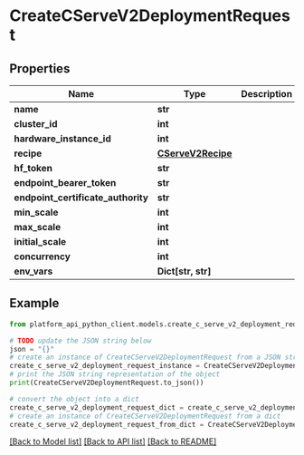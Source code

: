 # CreateCServeV2DeploymentRequest


## Properties

Name | Type | Description | Notes
------------ | ------------- | ------------- | -------------
**name** | **str** |  | 
**cluster_id** | **int** |  | 
**hardware_instance_id** | **int** |  | 
**recipe** | [**CServeV2Recipe**](CServeV2Recipe.md) |  | 
**hf_token** | **str** |  | [optional] 
**endpoint_bearer_token** | **str** |  | [optional] 
**endpoint_certificate_authority** | **str** |  | [optional] 
**min_scale** | **int** |  | 
**max_scale** | **int** |  | 
**initial_scale** | **int** |  | [optional] 
**concurrency** | **int** |  | [optional] 
**env_vars** | **Dict[str, str]** |  | [optional] 

## Example

```python
from platform_api_python_client.models.create_c_serve_v2_deployment_request import CreateCServeV2DeploymentRequest

# TODO update the JSON string below
json = "{}"
# create an instance of CreateCServeV2DeploymentRequest from a JSON string
create_c_serve_v2_deployment_request_instance = CreateCServeV2DeploymentRequest.from_json(json)
# print the JSON string representation of the object
print(CreateCServeV2DeploymentRequest.to_json())

# convert the object into a dict
create_c_serve_v2_deployment_request_dict = create_c_serve_v2_deployment_request_instance.to_dict()
# create an instance of CreateCServeV2DeploymentRequest from a dict
create_c_serve_v2_deployment_request_from_dict = CreateCServeV2DeploymentRequest.from_dict(create_c_serve_v2_deployment_request_dict)
```
[[Back to Model list]](../README.md#documentation-for-models) [[Back to API list]](../README.md#documentation-for-api-endpoints) [[Back to README]](../README.md)


